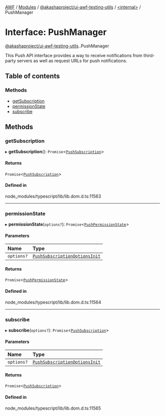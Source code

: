 [AWF](../README.md) / [Modules](../modules.md) / [@akashaproject/ui-awf-testing-utils](../modules/akashaproject_ui_awf_testing_utils.md) / [<internal\>](../modules/akashaproject_ui_awf_testing_utils._internal_.md) / PushManager

# Interface: PushManager

[@akashaproject/ui-awf-testing-utils](../modules/akashaproject_ui_awf_testing_utils.md).[<internal>](../modules/akashaproject_ui_awf_testing_utils._internal_.md).PushManager

This Push API interface provides a way to receive notifications from third-party servers as well as request URLs for push notifications.

## Table of contents

### Methods

- [getSubscription](akashaproject_ui_awf_testing_utils._internal_.PushManager.md#getsubscription)
- [permissionState](akashaproject_ui_awf_testing_utils._internal_.PushManager.md#permissionstate)
- [subscribe](akashaproject_ui_awf_testing_utils._internal_.PushManager.md#subscribe)

## Methods

### getSubscription

▸ **getSubscription**(): `Promise`<[`PushSubscription`](../modules/akashaproject_ui_awf_testing_utils._internal_.md#pushsubscription)\>

#### Returns

`Promise`<[`PushSubscription`](../modules/akashaproject_ui_awf_testing_utils._internal_.md#pushsubscription)\>

#### Defined in

node_modules/typescript/lib/lib.dom.d.ts:11563

___

### permissionState

▸ **permissionState**(`options?`): `Promise`<[`PushPermissionState`](../modules/akashaproject_ui_awf_testing_utils._internal_.md#pushpermissionstate)\>

#### Parameters

| Name | Type |
| :------ | :------ |
| `options?` | [`PushSubscriptionOptionsInit`](akashaproject_ui_awf_testing_utils._internal_.PushSubscriptionOptionsInit.md) |

#### Returns

`Promise`<[`PushPermissionState`](../modules/akashaproject_ui_awf_testing_utils._internal_.md#pushpermissionstate)\>

#### Defined in

node_modules/typescript/lib/lib.dom.d.ts:11564

___

### subscribe

▸ **subscribe**(`options?`): `Promise`<[`PushSubscription`](../modules/akashaproject_ui_awf_testing_utils._internal_.md#pushsubscription)\>

#### Parameters

| Name | Type |
| :------ | :------ |
| `options?` | [`PushSubscriptionOptionsInit`](akashaproject_ui_awf_testing_utils._internal_.PushSubscriptionOptionsInit.md) |

#### Returns

`Promise`<[`PushSubscription`](../modules/akashaproject_ui_awf_testing_utils._internal_.md#pushsubscription)\>

#### Defined in

node_modules/typescript/lib/lib.dom.d.ts:11565
